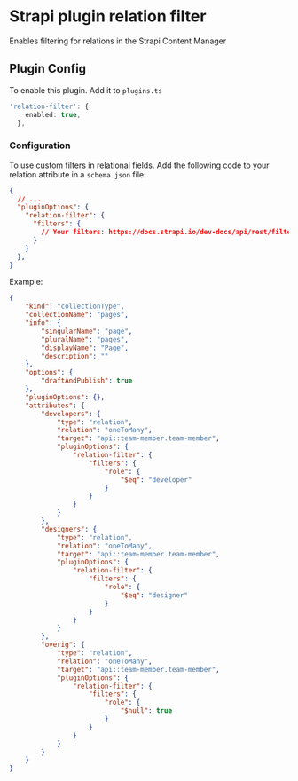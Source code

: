 # Strapi plugin relation filter

Enables filtering for relations in the Strapi Content Manager

## Plugin Config

To enable this plugin. Add it to `plugins.ts`

```ts
'relation-filter': {
    enabled: true,
  },
```

### Configuration

To use custom filters in relational fields. Add the following code to your relation attribute in a `schema.json` file:

```json
{
  // ...
  "pluginOptions": {
    "relation-filter": {
      "filters": {
        // Your filters: https://docs.strapi.io/dev-docs/api/rest/filters-locale-publication#filtering
      }
    }
  },
}
```

Example:

```json
{
	"kind": "collectionType",
	"collectionName": "pages",
	"info": {
		"singularName": "page",
		"pluralName": "pages",
		"displayName": "Page",
		"description": ""
	},
	"options": {
		"draftAndPublish": true
	},
	"pluginOptions": {},
	"attributes": {
		"developers": {
			"type": "relation",
			"relation": "oneToMany",
			"target": "api::team-member.team-member",
			"pluginOptions": {
				"relation-filter": {
					"filters": {
						"role": {
							"$eq": "developer"
						}
					}
				}
			}
		},
		"designers": {
			"type": "relation",
			"relation": "oneToMany",
			"target": "api::team-member.team-member",
			"pluginOptions": {
				"relation-filter": {
					"filters": {
						"role": {
							"$eq": "designer"
						}
					}
				}
			}
		},
		"overig": {
			"type": "relation",
			"relation": "oneToMany",
			"target": "api::team-member.team-member",
			"pluginOptions": {
				"relation-filter": {
					"filters": {
						"role": {
							"$null": true
						}
					}
				}
			}
		}
	}
}
```